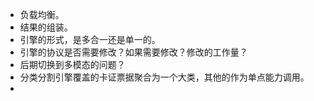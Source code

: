 - 负载均衡。
- 结果的组装。
- 引擎的形式，是多合一还是单一的。
- 引擎的协议是否需要修改？如果需要修改？修改的工作量？
- 后期切换到多模态的问题？
- 分类分割引擎覆盖的卡证票据聚合为一个大类，其他的作为单点能力调用。
-